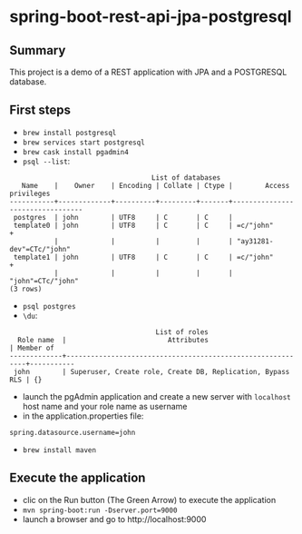 # spring-boot-rest-api-jpa-postgresql

## Summary
This project is a demo of a REST application with JPA and a POSTGRESQL database.

## First steps
- `brew install postgresql`
- `brew services start postgresql` 
- `brew cask install pgadmin4`
- `psql --list`:
```
                                   List of databases
   Name    |    Owner    | Encoding | Collate | Ctype |        Access privileges
-----------+-------------+----------+---------+-------+---------------------------------
 postgres  | john        | UTF8     | C       | C     |
 template0 | john        | UTF8     | C       | C     | =c/"john"                      +
           |             |          |         |       | "ay31281-dev"=CTc/"john"
 template1 | john        | UTF8     | C       | C     | =c/"john"                      +
           |             |          |         |       | "john"=CTc/"john"
(3 rows)
```
- `psql postgres`
- `\du`:
```
                                    List of roles
  Role name  |                         Attributes                         | Member of
-------------+------------------------------------------------------------+-----------
 john        | Superuser, Create role, Create DB, Replication, Bypass RLS | {}
```
- launch the pgAdmin application and create a new server with `localhost` host name and your role name as username
- in the application.properties file:
```
spring.datasource.username=john
```
- `brew install maven`
## Execute the application
- clic on the Run button (The Green Arrow) to execute the application
- `mvn spring-boot:run -Dserver.port=9000`
- launch a browser and go to http://localhost:9000
